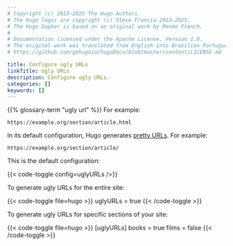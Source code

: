 ```yaml
---
# Copyright (c) 2013–2025 The Hugo Authors.
# The Hugo logos are copyright (c) Steve Francia 2013–2025.
# The Hugo Gopher is based on an original work by Renée French.
#
# Documentation licensed under the Apache License, Version 2.0.
# The original work was translated from English into Brazilian Portuguese.
# https://github.com/gohugoio/hugoDocs/blob/master/content/LICENSE.md

title: Configure ugly URLs
linkTitle: Ugly URLs
description: Configure ugly URLs.
categories: []
keywords: []
---
```


{{% glossary-term "ugly url" %}}&nbsp;For example:

```text
https://example.org/section/article.html
```

In its default configuration, Hugo generates [pretty URLs](g). For example:
```text
https://example.org/section/article/
```

This is the default configuration:

{{< code-toggle config=uglyURLs />}}

To generate ugly URLs for the entire site:

{{< code-toggle file=hugo >}}
uglyURLs = true
{{< /code-toggle >}}

To generate ugly URLs for specific sections of your site:

{{< code-toggle file=hugo >}}
[uglyURLs]
books = true
films = false
{{< /code-toggle >}}
